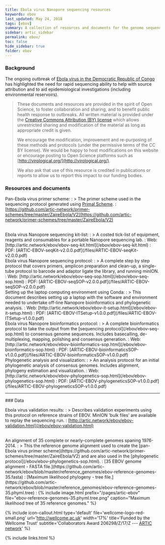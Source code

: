 ```yaml
---
title: Ebola virus Nanopore sequencing resources
keywords: ebov
last_updated: May 24, 2018
tags: [ebov]
summary: A collection of resources and documents for the genome sequencing of Ebola virus (EBOV) using Oxford Nanopore Technology's MinION platform. Includes a tiled primer scheme, complete lab protocol & equipement/reagent list.
sidebar: artic_sidebar
permalink: ebov/
toc: false
hide_sidebar: true
folder: ebov
---
```


### Background

The ongoing outbreak of [Ebola virus in the Democratic Republic of Congo](http://www.who.int/emergencies/crises/cod/en/) has highlighted the need for rapid sequencing ability to help with source attribution and to aid epidemiological investigations (including environmental reservoirs).



> These documents and resources are provided in the spirit of Open Science, to foster collaboration and sharing, and to benefit public health response to outbreaks. All written material is provided under the [Creative Commons Attribution (BY) license](http://creativecommons.org/licenses/by/4.0/) which allows unrestricted sharing and modification of the material as long as appropriate credit is given.
>
> We  encourage the modification, improvement and re-purposing of these methods and protocols (under the permissive terms of the CC BY license). We would be happy to host modifications on this website or encourage posting to Open Science platforms such as [http://virological.org/](http://virological.org/).
>
> We also ask that use of this resource is credited in publications or reports to allow us to report this impact to our funding bodies.

### Resources and documents

Pan-Ebola virus primer scheme:
: > The primer scheme used in the sequencing protocol generated using [Primal Scheme](http://http://primal.zibraproject.org).
: [https://github.com/artic-network/primer-schemes/tree/master/ZaireEbola/V2](https://github.com/artic-network/primer-schemes/tree/master/ZaireEbola/V2)

<br />
Ebola virus Nanopore sequencing kit-list:
: > A costed tick-list of equipment, reagents and consumables for a portable Nanopore sequencing lab.
: Web: [http://artic.network/ebov/ebov-seq-kit.html](/ebov/ebov-seq-kit.html)
: PDF: [ARTIC-EBOV-seqKit-v2.0.0.pdf](/files/ARTIC-EBOV-seqKit-v2.0.0.pdf)

<br />
Ebola virus Nanopore sequencing protocol:
: > A complete step by step protocol that covers primers, amplicon preparation and clean-up, a single-tube protocol to barcode and adaptor ligate the library, and running minION.
: Web: [http://artic.network/ebov/ebov-seq-sop.html](/ebov/ebov-seq-sop.html)
: PDF: [ARTIC-EBOV-seqSOP-v2.0.0.pdf](/files/ARTIC-EBOV-seqSOP-v2.0.0.pdf)

<br />
Setting up the laptop computing environment using Conda:
: > This document describes setting up a laptop with the software and environment needed to undertake off-line Nanopore bioinformatics and phylogenetic analysis.
: Web: [http://artic.network/ebov/ebov-it-setup.html](/ebov/ebov-it-setup.html)
: PDF: [ARTIC-EBOV-ITSetup-v1.0.0.pdf](/files/ARTIC-EBOV-ITSetup-v1.0.0.pdf)

<br />
Ebola virus Nanopore bioinformatics protocol:
: > A complete bioinformatics protocol to take the output from the [sequencing protocol](/ebov/ebov-seq-sop.html) to consensus genome sequences. Includes basecalling, de-multiplexing, mapping, polishing and consensus generation.
: Web: [http://artic.network/ebov/ebov-bioinformatics-sop.html](/ebov/ebov-bioinformatics-sop.html)
: PDF: [ARTIC-EBOV-bioinformaticsSOP-v1.0.0.pdf](/files/ARTIC-EBOV-bioinformaticsSOP-v1.0.0.pdf)

<br />
Phylogenetic analysis and visualization:
: > An analysis protocol for an initial phylogenetic analysis of consensus genomes. Includes alignment, phylogeny estimation and visualization.
: Web: [http://artic.network/ebov/ebov-phylogenetics-sop.html](/ebov/ebov-phylogenetics-sop.html)
: PDF: [ARTIC-EBOV-phylogeneticsSOP-v1.0.0.pdf](/files/ARTIC-EBOV-phylogeneticsSOP-v1.0.0.pdf)

<hr />
### Data

Ebola virus validation results:
: > Describes validation experiments using this protocol on reference strains of EBOV. MinION 'bulk files' are available to replay the sequencing run.
: [http://artic.network/ebov/ebov-validation.html](/ebov/ebov-validation.html)

<br />
An alignment of 35 complete or nearly-complete genomes spaning 1976-2014.
: > This the reference genome alignment used to create the [pan-Ebola virus primer scheme](https://github.com/artic-network/primer-schemes/tree/master/ZaireEbola/V2) and are also used in the [phylogenetic protocol](/ebov/ebov-phylogenetics-sop.html).
: [35 EBOV genome alignment - FASTA file.](https://github.com/artic-network/ebov/blob/master/reference_genomes/ebov-reference-genomes-35.fasta)
: [Maximum likelihood phylogeny - tree file.](https://github.com/artic-network/ebov/blob/master/reference_genomes/ebov-reference-genomes-35.phyml.tree)
: {% include image.html prefix="/pages/artic-ebov" file="ebov-reference-genomes-35.phyml.tree.png" caption="Maximum likelihood tree of 35 reference genomes." %}

{% include icon-callout.html
type='default'
file='wellcome-logo-red-small.png'
url='http://wellcome.ac.uk'
width='17%'
title='Funded by the Wellcome Trust'
subtitle='Collaborators Award 206298/Z/17/Z --- <a href="artic.network">ARTIC network</a>'
%}

{% include links.html %}
